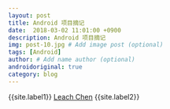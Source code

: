 ```yaml
---
layout: post
title: Android 项目摘记
date:  2018-03-02 11:01:00 +0900
description: Android 项目摘记
img: post-10.jpg # Add image post (optional)
tags: [Android]
author: # Add name author (optional)
androidoriginal: true
category: blog
---
```


{{site.label1}} <a href="https://github.com/leach-chen/leach-chen.github.io/" target="\_blank">Leach Chen</a> {{site.label2}}
